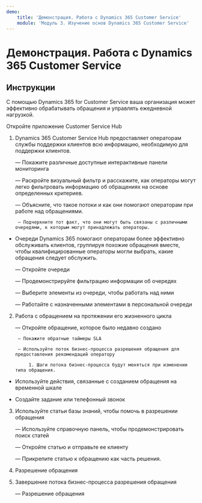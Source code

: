 ```yaml
---
demo:
    title: 'Демонстрация. Работа с Dynamics 365 Customer Service'
    module: 'Модуль 3. Изучение основ Dynamics 365 Customer Service'
---
```


# Демонстрация. Работа с Dynamics 365 Customer Service

## Инструкции

С помощью Dynamics 365 for Customer Service ваша организация может эффективно обрабатывать обращения и управлять ежедневной нагрузкой. 

Откройте приложение Customer Service Hub

1. Dynamics 365 Customer Service Hub предоставляет операторам службы поддержки клиентов всю информацию, необходимую для поддержки клиентов. 

	— Покажите различные доступные интерактивные панели мониторинга

	— Раскройте визуальный фильтр и расскажите, как операторы могут легко фильтровать информацию об обращениях на основе определенных критериев. 

	— Объясните, что такое потоки и как они помогают операторам при работе над обращениями. 

		— Подчеркните тот факт, что они могут быть связаны с различными очередями, к которым могут принадлежать операторы. 

- Очереди Dynamics 365 помогают операторам более эффективно обслуживать клиентов, группируя похожие обращения вместе, чтобы квалифицированные операторы могли выбрать, какие обращения следует обслужить. 

	— Откройте очереди 

	— Продемонстрируйте фильтрацию информации об очередях

	— Выберите элементы из очереди, чтобы работать над ними

	— Работайте с назначенными элементами в персональной очереди

2. Работа с обращением на протяжении его жизненного цикла

	— Откройте обращение, которое было недавно создано 

		— Покажите обратные таймеры SLA

		— Используйте поток бизнес-процесса разрешения обращения для предоставления рекомендаций оператору

			1. Шаги потока бизнес-процесса будут меняться при изменении типа обращения. 

- Используйте действия, связанные с созданием обращения на временной шкале

- Создайте задание или телефонный звонок

3. Используйте статьи базы знаний, чтобы помочь в разрешении обращения 

	— Используйте справочную панель, чтобы продемонстрировать поиск статей

	— Откройте статью и отправьте ее клиенту

	— Прикрепите статью к обращению как часть решения.

4. Разрешение обращения

5. Завершение потока бизнес-процесса разрешения обращения

	— Разрешение обращения
